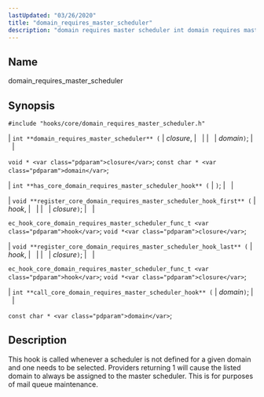 ```yaml
---
lastUpdated: "03/26/2020"
title: "domain_requires_master_scheduler"
description: "domain requires master scheduler int domain requires master scheduler closure domain void closure const char domain int has core domain requires master scheduler hook void register core domain requires master scheduler hook first hook closure ec hook core domain requires master scheduler func t hook void closure void register core..."
---
```


<a name="hooks.core.domain_requires_master_scheduler"></a> 
## Name

domain_requires_master_scheduler

## Synopsis

`#include "hooks/core/domain_requires_master_scheduler.h"`

| `int **domain_requires_master_scheduler** (` | <var class="pdparam">closure</var>, |   |
|   | <var class="pdparam">domain</var>`)`; |   |

`void * <var class="pdparam">closure</var>`;
`const char * <var class="pdparam">domain</var>`;

| `int **has_core_domain_requires_master_scheduler_hook** (` | `)`; |   |

| `void **register_core_domain_requires_master_scheduler_hook_first** (` | <var class="pdparam">hook</var>, |   |
|   | <var class="pdparam">closure</var>`)`; |   |

`ec_hook_core_domain_requires_master_scheduler_func_t <var class="pdparam">hook</var>`;
`void *<var class="pdparam">closure</var>`;

| `void **register_core_domain_requires_master_scheduler_hook_last** (` | <var class="pdparam">hook</var>, |   |
|   | <var class="pdparam">closure</var>`)`; |   |

`ec_hook_core_domain_requires_master_scheduler_func_t <var class="pdparam">hook</var>`;
`void *<var class="pdparam">closure</var>`;

| `int **call_core_domain_requires_master_scheduler_hook** (` | <var class="pdparam">domain</var>`)`; |   |

`const char * <var class="pdparam">domain</var>`;<a name="idp38155248"></a> 
## Description

This hook is called whenever a scheduler is not defined for a given domain and one needs to be selected. Providers returning 1 will cause the listed domain to always be assigned to the master scheduler. This is for purposes of mail queue maintenance.